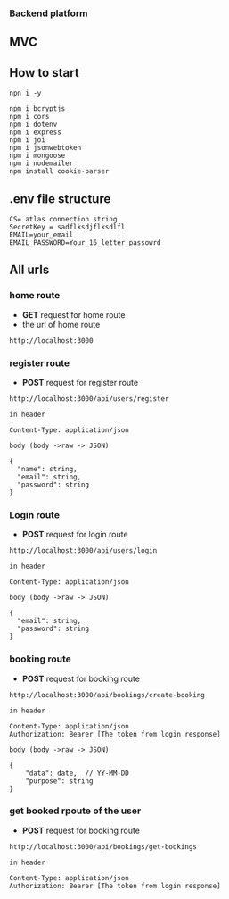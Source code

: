 <!-- 
//MVC
//data base structure done 
//controller done
//route done
//utils done
//connectDB done 
-->

### Backend platform

## MVC 

## How to start
```
npn i -y

npm i bcryptjs 
npm i cors 
npm i dotenv 
npm i express 
npm i joi
npm i jsonwebtoken 
npm i mongoose 
npm i nodemailer
npm install cookie-parser

```

## .env file structure
```
CS= atlas connection string
SecretKey = sadflksdjflksdlfl
EMAIL=your_email
EMAIL_PASSWORD=Your_16_letter_passowrd
```
## All urls

### home route
- **GET** request for home route
- the url of home route
```
http://localhost:3000

```

### register route
- **POST** request for register route
```
http://localhost:3000/api/users/register

in header 

Content-Type: application/json

body (body ->raw -> JSON)

{
  "name": string,
  "email": string,
  "password": string
}

```



### Login route
- **POST** request for login route
```
http://localhost:3000/api/users/login

in header 

Content-Type: application/json

body (body ->raw -> JSON)

{
  "email": string,
  "password": string
}

```



### booking route
- **POST** request for booking route

```
http://localhost:3000/api/bookings/create-booking

in header 

Content-Type: application/json
Authorization: Bearer [The token from login response]

body (body ->raw -> JSON)

{
    "data": date,  // YY-MM-DD
    "purpose": string
}

```



### get booked rpoute of the user 
- **POST** request for booking route
```
http://localhost:3000/api/bookings/get-bookings

in header 

Content-Type: application/json
Authorization: Bearer [The token from login response]

```
